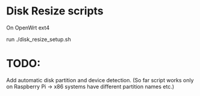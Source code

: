 # Disk Resize scripts

On OpenWrt ext4

run ./disk_resize_setup.sh

# TODO:
Add automatic disk partition and device detection.
(So far script works only on Raspberry Pi -> x86 systems have different partition names etc.)